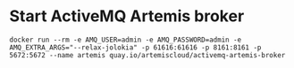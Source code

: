 # Start ActiveMQ Artemis broker
`docker run --rm -e AMQ_USER=admin -e AMQ_PASSWORD=admin -e AMQ_EXTRA_ARGS="--relax-jolokia" -p 61616:61616 -p 8161:8161 -p 5672:5672 --name artemis quay.io/artemiscloud/activemq-artemis-broker`
